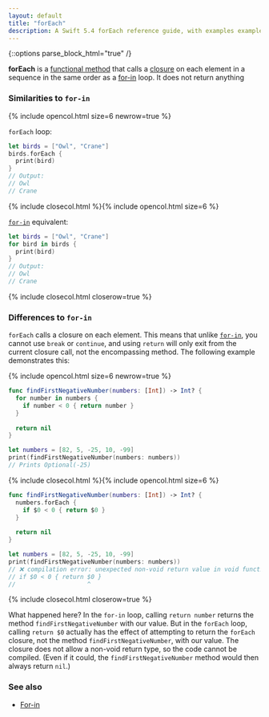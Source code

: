 ```yaml
---
layout: default
title: "forEach"
description: A Swift 5.4 forEach reference guide, with examples examples and comparisons to for-in.
---
```

{::options parse_block_html="true" /}

**forEach** is a [functional method](/functional-methods-comparison) that calls a [closure](/closures) on each element in a sequence in the same order as a [for-in](/for-in) loop. It does not return anything

### Similarities to `for-in`

{% include opencol.html size=6 newrow=true %}

`forEach` loop:

```swift
let birds = ["Owl", "Crane"]
birds.forEach {
  print(bird)
}
// Output: 
// Owl
// Crane
```

{% include closecol.html %}{% include opencol.html size=6 %}

[`for-in`](/for-in) equivalent:

```swift
let birds = ["Owl", "Crane"]
for bird in birds {
  print(bird)
}
// Output: 
// Owl
// Crane
```

{% include closecol.html closerow=true %}

### Differences to `for-in`

`forEach` calls a closure on each element. This means that unlike [`for-in`](/for-in), you cannot use `break` or `continue`, and using `return` will only exit from the current closure call, not the encompassing method. The following example demonstrates this:

{% include opencol.html size=6 newrow=true %}

```swift
func findFirstNegativeNumber(numbers: [Int]) -> Int? {
  for number in numbers {
    if number < 0 { return number }
  }
  
  return nil
}

let numbers = [82, 5, -25, 10, -99]
print(findFirstNegativeNumber(numbers: numbers)) 
// Prints Optional(-25)
```

{% include closecol.html %}{% include opencol.html size=6 %}

```swift
func findFirstNegativeNumber(numbers: [Int]) -> Int? {
  numbers.forEach {
    if $0 < 0 { return $0 }
  }
  
  return nil
}

let numbers = [82, 5, -25, 10, -99]
print(findFirstNegativeNumber(numbers: numbers))
// ❌ compilation error: unexpected non-void return value in void function
// if $0 < 0 { return $0 }
//                    ^
```

{% include closecol.html closerow=true %}

What happened here? In the `for-in` loop, calling `return number` returns the method `findFirstNegativeNumber` with our value. But in the `forEach` loop, calling `return $0` actually has the effect of attempting to return the `forEach` closure, not the method `findFirstNegativeNumber`, with our value. The closure does not allow a non-void return type, so the code cannot be compiled. (Even if it could, the `findFirstNegativeNumber` method would then always return `nil`.)

### See also

* [For-in](/for-in)
